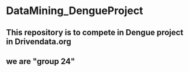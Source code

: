 # DataMining_DengueProject

## This repository is to compete in Dengue project in Drivendata.org

## we are "group 24"
